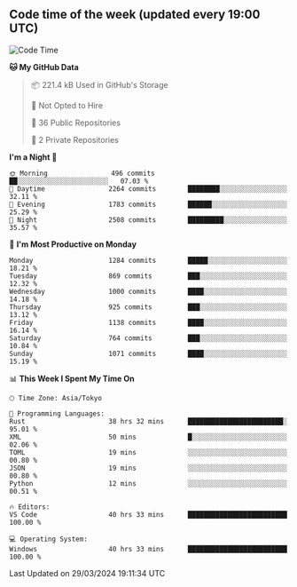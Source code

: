 ## Code time of the week (updated every 19:00 UTC)

<!--START_SECTION:waka-->
![Code Time](http://img.shields.io/badge/Code%20Time-2%2C898%20hrs%2048%20mins-blue)

**🐱 My GitHub Data** 

> 📦 221.4 kB Used in GitHub's Storage 
 > 
> 🚫 Not Opted to Hire
 > 
> 📜 36 Public Repositories 
 > 
> 🔑 2 Private Repositories 
 > 
**I'm a Night 🦉** 

```text
🌞 Morning                496 commits         ██░░░░░░░░░░░░░░░░░░░░░░░   07.03 % 
🌆 Daytime                2264 commits        ████████░░░░░░░░░░░░░░░░░   32.11 % 
🌃 Evening                1783 commits        ██████░░░░░░░░░░░░░░░░░░░   25.29 % 
🌙 Night                  2508 commits        █████████░░░░░░░░░░░░░░░░   35.57 % 
```
📅 **I'm Most Productive on Monday** 

```text
Monday                   1284 commits        █████░░░░░░░░░░░░░░░░░░░░   18.21 % 
Tuesday                  869 commits         ███░░░░░░░░░░░░░░░░░░░░░░   12.32 % 
Wednesday                1000 commits        ████░░░░░░░░░░░░░░░░░░░░░   14.18 % 
Thursday                 925 commits         ███░░░░░░░░░░░░░░░░░░░░░░   13.12 % 
Friday                   1138 commits        ████░░░░░░░░░░░░░░░░░░░░░   16.14 % 
Saturday                 764 commits         ███░░░░░░░░░░░░░░░░░░░░░░   10.84 % 
Sunday                   1071 commits        ████░░░░░░░░░░░░░░░░░░░░░   15.19 % 
```


📊 **This Week I Spent My Time On** 

```text
🕑︎ Time Zone: Asia/Tokyo

💬 Programming Languages: 
Rust                     38 hrs 32 mins      ████████████████████████░   95.01 % 
XML                      50 mins             █░░░░░░░░░░░░░░░░░░░░░░░░   02.06 % 
TOML                     19 mins             ░░░░░░░░░░░░░░░░░░░░░░░░░   00.80 % 
JSON                     19 mins             ░░░░░░░░░░░░░░░░░░░░░░░░░   00.80 % 
Python                   12 mins             ░░░░░░░░░░░░░░░░░░░░░░░░░   00.51 % 

🔥 Editors: 
VS Code                  40 hrs 33 mins      █████████████████████████   100.00 % 

💻 Operating System: 
Windows                  40 hrs 33 mins      █████████████████████████   100.00 % 
```


 Last Updated on 29/03/2024 19:11:34 UTC
<!--END_SECTION:waka-->
